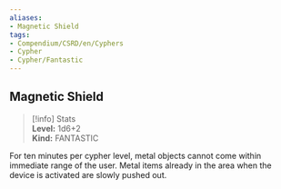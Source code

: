 ```yaml
---
aliases:
- Magnetic Shield
tags:
- Compendium/CSRD/en/Cyphers
- Cypher
- Cypher/Fantastic
---
```


  
## Magnetic Shield  
>[!info] Stats  
> **Level:** 1d6+2  
> **Kind:** FANTASTIC
  
For ten minutes per cypher level, metal objects cannot come within immediate range of the user. Metal items already in the area when the device is activated are slowly pushed out.